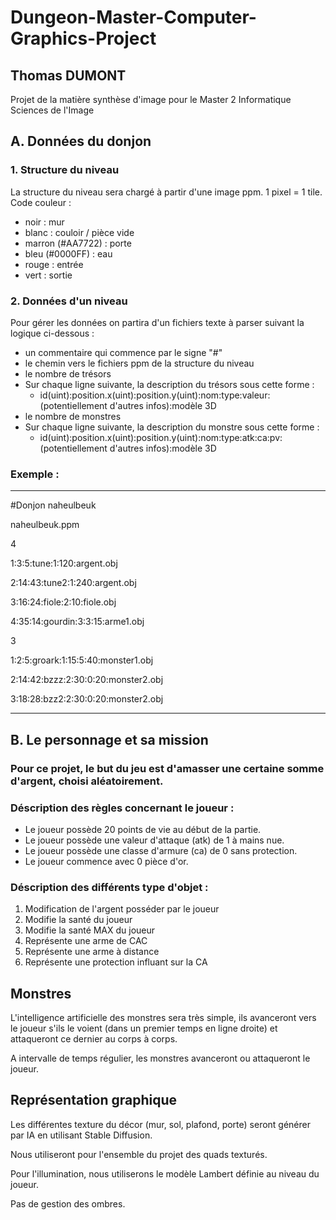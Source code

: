# Dungeon-Master-Computer-Graphics-Project

## Thomas DUMONT

Projet de la matière synthèse d'image pour le Master 2 Informatique Sciences de l'Image

## A. Données du donjon

### 1. Structure du niveau

La structure du niveau sera chargé à partir d'une image ppm.
1 pixel = 1 tile.
Code couleur :

- noir : mur
- blanc : couloir / pièce vide
- marron (#AA7722) : porte
- bleu (#0000FF) : eau
- rouge : entrée
- vert : sortie

### 2. Données d'un niveau

Pour gérer les données on partira d'un fichiers texte à parser suivant la logique ci-dessous :

- un commentaire qui commence par le signe "#"
- le chemin vers le fichiers ppm de la structure du niveau
- le nombre de trésors
- Sur chaque ligne suivante, la description du trésors sous cette forme :
  - id(uint):position.x(uint):position.y(uint):nom:type:valeur:(potentiellement d'autres infos):modèle 3D
- le nombre de monstres
- Sur chaque ligne suivante, la description du monstre sous cette forme :
  - id(uint):position.x(uint):position.y(uint):nom:type:atk:ca:pv:(potentiellement d'autres infos):modèle 3D

### Exemple :

---

#Donjon naheulbeuk

naheulbeuk.ppm

4

1:3:5:tune:1:120:argent.obj

2:14:43:tune2:1:240:argent.obj

3:16:24:fiole:2:10:fiole.obj

4:35:14:gourdin:3:3:15:arme1.obj

3

1:2:5:groark:1:15:5:40:monster1.obj

2:14:42:bzzz:2:30:0:20:monster2.obj

3:18:28:bzz2:2:30:0:20:monster2.obj

---

## B. Le personnage et sa mission

### Pour ce projet, le but du jeu est d'amasser une certaine somme d'argent, choisi aléatoirement.

### Déscription des règles concernant le joueur :

- Le joueur possède 20 points de vie au début de la partie.
- Le joueur possède une valeur d'attaque (atk) de 1 à mains nue.
- Le joueur possède une classe d'armure (ca) de 0 sans protection.
- Le joueur commence avec 0 pièce d'or.

### Déscription des différents type d'objet :

1. Modification de l'argent posséder par le joueur
2. Modifie la santé du joueur
3. Modifie la santé MAX du joueur
4. Représente une arme de CAC
5. Représente une arme à distance
6. Représente une protection influant sur la CA

## Monstres

L'intelligence artificielle des monstres sera très simple, ils avanceront vers le joueur s'ils le voient (dans un premier temps en ligne droite) et attaqueront ce dernier au corps à corps.

A intervalle de temps régulier, les monstres avanceront ou attaqueront le joueur.

## Représentation graphique

Les différentes texture du décor (mur, sol, plafond, porte) seront générer par IA en utilisant Stable Diffusion.

Nous utiliseront pour l'ensemble du projet des quads texturés.

Pour l'illumination, nous utiliserons le modèle Lambert définie au niveau du joueur.

Pas de gestion des ombres.
